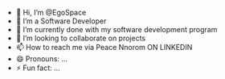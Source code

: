 - 👋 Hi, I’m @EgoSpace
- 👀 I’m a Software Developer
- 🌱 I’m currently done with my software development program
- 💞️ I’m looking to collaborate on projects 
- 📫 How to reach me via Peace Nnorom ON LINKEDIN
- 😄 Pronouns: ...
- ⚡ Fun fact: ...

<!---
PeaceEgo/PeaceEgo is a ✨ special ✨ repository because its `README.md` (this file) appears on your GitHub profile.
You can click the Preview link to take a look at your changes.
--->
